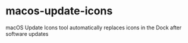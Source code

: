 # macos-update-icons
macOS Update Icons tool automatically replaces icons in the Dock after software updates
